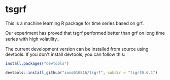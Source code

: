 # tsgrf
This is a machine learning R package for time series based on grf.

Our experiment has proved that tsgrf performed better than grf on long time series with high volatility。

The current development version can be installed from source using devtools. If you don't install devtools, you can follow this:

```R
install.packages("devtools")
```

```R
devtools::install_github("soso010816/tsgrf", subdir = "tsgrf0.6.1")
```
